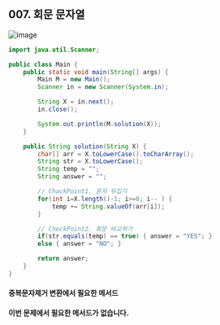 ## 007. 회문 문자열

![image](https://user-images.githubusercontent.com/66407386/176700552-b5c40bed-a7cf-4799-9cf9-aafb51fa0bc0.png)

```java
import java.util.Scanner;

public class Main {
	public static void main(String[] args) {
		Main M = new Main();
		Scanner in = new Scanner(System.in);

		String X = in.next();
		in.close();

		System.out.println(M.solution(X));
	}

	public String solution(String X) {
		char[] arr = X.toLowerCase().toCharArray();
		String str = X.toLowerCase();
		String temp = "";
		String answer = "";

		// ChackPoint1. 문자 뒤집기
		for(int i=X.length()-1; i>=0; i-- ) {
			temp += String.valueOf(arr[i]);
		}

		// CheckPoint2. 회문 비교하기
		if(str.equals(temp) == true) { answer = "YES"; }
		else { answer = "NO"; }

		return answer;
	}
}
```

#### 중복문자제거 변환에서 필요한 메서드
 **이번 문제에서 필요한 메서드가 없습니다.**
